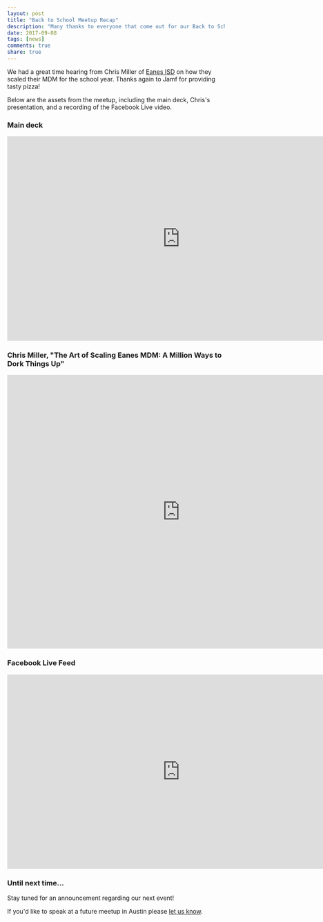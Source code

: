 ```yaml
---
layout: post
title: "Back to School Meetup Recap"
description: "Many thanks to everyone that come out for our Back to School meetup at Eanes ISD! Here are our resources from the event."
date: 2017-09-08
tags: [news]
comments: true
share: true
---
```


We had a great time hearing from Chris Miller of [Eanes ISD](https://www.eanesisd.net/dept/tech) on how they scaled their MDM for the school year. Thanks again to Jamf for providing tasty pizza!

Below are the assets from the meetup, including the main deck, Chris's presentation, and a recording of the Facebook Live video.

### Main deck

<iframe src="https://docs.google.com/presentation/d/e/2PACX-1vTRlv1SL64qJ5Bm6_yXq0VpzvcaksUH_ovbYg-3kNFodd_MVEO_9Sb1tXZa1O8YOUkEsLVT5s3xDzRs/embed?start=false&loop=false&delayms=3000" frameborder="0" width="800" height="474" allowfullscreen="true" mozallowfullscreen="true" webkitallowfullscreen="true"></iframe>

### Chris Miller, "The Art of Scaling Eanes MDM: A Million Ways to Dork Things Up"

<iframe src="https://docs.google.com/presentation/d/e/2PACX-1vSMGNtPSNZnR_Tk0pGSl6IusngvpKde51Bdn4Rvv4xVY6gRZp9UFaLwnSboc5LVSJAkanJXrlQv6Md3/embed?start=false&loop=false&delayms=3000" frameborder="0" width="800" height="634" allowfullscreen="true" mozallowfullscreen="true" webkitallowfullscreen="true"></iframe>

### Facebook Live Feed

<iframe src="https://www.facebook.com/plugins/video.php?href=https%3A%2F%2Fwww.facebook.com%2Faustinappleadmins%2Fvideos%2F1474228839324449%2F&show_text=0&width=560" width="800" height="450" style="border:none;overflow:hidden" scrolling="no" frameborder="0" allowTransparency="true" allowFullScreen="true"></iframe>

### Until next time...

Stay tuned for an announcement regarding our next event!

If you'd like to speak at a future meetup in Austin please [let us know](https://goo.gl/forms/SlplkdmkkyKpG7982).
